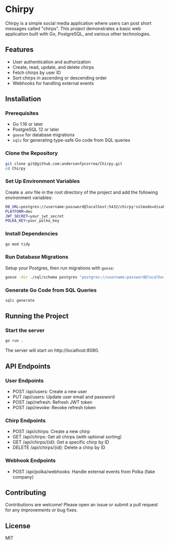 # Chirpy

Chirpy is a simple social media application where users can post short messages called "chirps". This project demonstrates a basic web application built with Go, PostgreSQL, and various other technologies.

## Features

- User authentication and authorization
- Create, read, update, and delete chirps
- Fetch chirps by user ID
- Sort chirps in ascending or descending order
- Webhooks for handling external events

## Installation

### Prerequisites

- Go 1.16 or later
- PostgreSQL 12 or later
- `goose` for database migrations
- `sqlc` for generating type-safe Go code from SQL queries

### Clone the Repository

```sh
git clone git@github.com:andersonfpcorrea/Chirpy.git
cd Chirpy
```

### Set Up Environment Variables

Create a .env file in the root directory of the project and add the following environment variables:

```sh
DB_URL=postgres://username:password@localhost:5432/chirpy?sslmode=disable
PLATFORM=dev
JWT_SECRET=your_jwt_secret
POLKA_KEY=your_polka_key
```

### Install Dependencies

```sh
go mod tidy
```

### Run Database Migrations

Setup your Postgres, then run migrations with `goose`:

```sh
goose -dir ./sql/schema postgres "postgres://username:password@localhost:5432/chirpy" up
```

### Generate Go Code from SQL Queries

```sh
sqlc generate
```

## Running the Project

### Start the server

```sh
go run .
```

The server will start on http://localhost:8080.

## API Endpoints

### User Endpoints

- POST /api/users: Create a new user
- PUT /api/users: Update user email and password
- POST /api/refresh: Refresh JWT token
- POST /api/revoke: Revoke refresh token

### Chirp Endpoints

- POST /api/chirps: Create a new chirp
- GET /api/chirps: Get all chirps (with optional sorting)
- GET /api/chirps/{id}: Get a specific chirp by ID
- DELETE /api/chirps/{id}: Delete a chirp by ID

### Webhook Endpoints

- POST /api/polka/webhooks: Handle external events from Polka (fake company)

## Contributing

Contributions are welcome! Please open an issue or submit a pull request for any improvements or bug fixes.

## License

MIT
